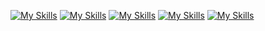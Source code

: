 [![My Skills](https://skillicons.dev/icons?i=figma&theme=light)](https://skillicons.dev)
[![My Skills](https://skillicons.dev/icons?i=react,nextjs,tailwind,css&theme=light)](https://skillicons.dev)
[![My Skills](https://skillicons.dev/icons?i=nodejs,express&theme=light)](https://skillicons.dev)
[![My Skills](https://skillicons.dev/icons?i=firebase,mysql&theme=light)](https://skillicons.dev)
[![My Skills](https://skillicons.dev/icons?i=ts,js,php,html,python,&theme=light)](https://skillicons.dev)


<!--
**SupawitKaennak/SupawitKaennak** is a ✨ _special_ ✨ repository because its `README.md` (this file) appears on your GitHub profile.

Here are some ideas to get you started:

- 🔭 I’m currently working on ...
- 🌱 I’m currently learning ...
- 👯 I’m looking to collaborate on ...
- 🤔 I’m looking for help with ...
- 💬 Ask me about ...
- 📫 How to reach me: ...
- 😄 Pronouns: ...
- ⚡ Fun fact: ...
-->
